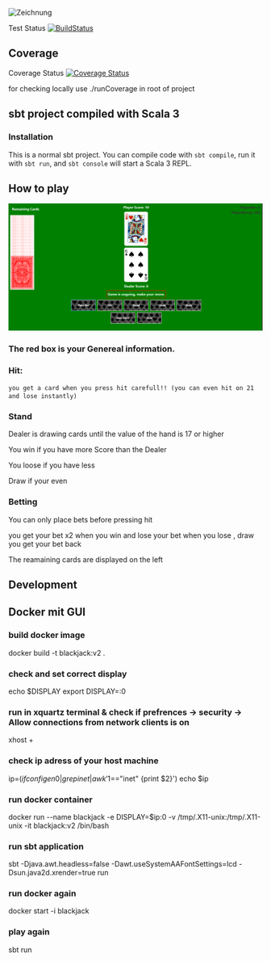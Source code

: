 
![Zeichnung](https://github.com/EugeniusE/BlackJack/assets/118937027/7e714177-a3fe-4244-a607-18e91f327393)


Test Status
[![BuildStatus](https://github.com/EugeniusE/BlackJack/actions/workflows/scala.yml/badge.svg)](https://github.com/EugeniusE/BlackJack/actions/workflows/scala.yml)
## Coverage 

Coverage Status  [![Coverage Status](https://coveralls.io/repos/github/EugeniusE/BlackJack/badge.svg?branch=main)](https://coveralls.io/github/EugeniusE/BlackJack?branch=main)


for checking locally use ./runCoverage in root of project

## sbt project compiled with Scala 3

### Installation

This is a normal sbt project. You can compile code with `sbt compile`, run it with `sbt run`, and `sbt console` will start a Scala 3 REPL.

## How to play

![Zeichnung](src/main/scala/resources/GUI.png)

### The red box is your Genereal information.

### Hit:
    you get a card when you press hit carefull!! (you can even hit on 21 and lose instantly)

### Stand

Dealer is drawing cards until the value of the hand is 17 or higher

You win if you have more Score than the Dealer 

You loose if you have less

Draw if your even 

### Betting

You can only place bets before pressing hit

you get your bet x2 when you win and lose your bet when you lose , draw you get your bet back

The reamaining cards are displayed on the left 


## Development


## Docker mit GUI
### build docker image
docker build -t blackjack:v2 .

### check and set correct display
echo $DISPLAY
export DISPLAY=:0

### run in xquartz terminal & check if prefrences -> security -> Allow connections from network clients is on
xhost +

### check ip adress of your host machine
ip=$(ifconfig en0 | grep inet | awk '$1=="inet" {print $2}')
echo $ip

### run docker container
docker run --name blackjack -e DISPLAY=$ip:0 -v /tmp/.X11-unix:/tmp/.X11-unix -it blackjack:v2 /bin/bash

### run sbt application
sbt -Djava.awt.headless=false -Dawt.useSystemAAFontSettings=lcd -Dsun.java2d.xrender=true run

### run docker again 
docker start -i blackjack

### play again
sbt run
